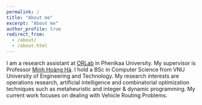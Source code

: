```yaml
---
permalink: /
title: "About me"
excerpt: "About me"
author_profile: true
redirect_from: 
  - /about/
  - /about.html
---
```


I am a research assistant at [ORLab](http://orlab.com.vn/) in Phenikaa University. My supervisor is Professor [Minh Hoàng Hà](https://sites.google.com/view/minhhoangha/). I hold a BSc in Computer Science from VNU University of Engineering and Technology. My research interests are operations research, artificial intelligence and combinatorial optimization techniques such as metaheuristic and integer & dynamic programming. My current work focuses on dealing with Vehicle Routing Problems. 
